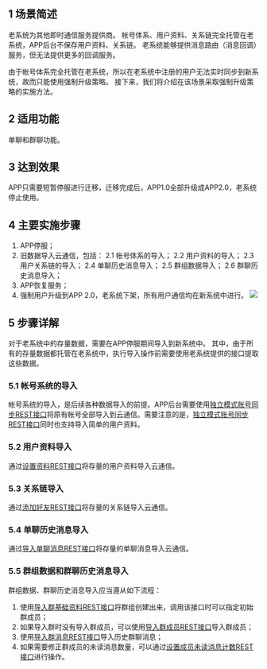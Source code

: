## 1 场景简述

老系统为其他即时通信服务提供商。
帐号体系、用户资料、关系链完全托管在老系统，APP后台不保存用户资料、关系链。
老系统能够提供消息路由（消息回调）服务，但无法提供更多的回调服务。

由于帐号体系完全托管在老系统，所以在老系统中注册的用户无法实时同步到新系统，故而只能使用强制升级策略。
接下来，我们将介绍在该场景采取强制升级策略的实施方法。

## 2 适用功能

单聊和群聊功能。

## 3 达到效果

APP只需要短暂停服进行迁移，迁移完成后，APP1.0全部升级成APP2.0，老系统停止使用。

## 4 主要实施步骤

1. APP停服；
2. 旧数据导入云通信，包括：
	  2.1 帐号体系的导入；
	  2.2 用户资料的导入；
	  2.3 用户关系链的导入；
	  2.4 单聊历史消息导入；
	  2.5 群组数据导入；
	  2.6 群聊历史消息导入；
3. APP恢复服务；
4. 强制用户升级到APP 2.0，老系统下架，所有用户通信均在新系统中进行。
![](//mccdn.qcloud.com/static/img/937b1405ea4e4cc609d2f2b07877bb8f/image.png)

## 5 步骤详解

对于老系统中的存量数据，需要在APP停服期间导入到新系统中。
其中，由于所有的存量数据都托管在老系统中，执行导入操作前需要使用老系统提供的接口提取这些数据。

### 5.1 帐号系统的导入

帐号系统的导入，是后续各种数据导入的前提。APP后台需要使用[独立模式账号同步REST接口](/doc/product/269/独立模式账号同步接口)将原有帐号全部导入到云通信。需要注意的是，[独立模式账号同步REST接口](/doc/product/269/独立模式账号同步接口)同时也支持导入简单的用户资料。

### 5.2 用户资料导入

通过[设置资料REST接口](/doc/product/269/设置资料)将存量的用户资料导入云通信。

### 5.3 关系链导入

通过[添加好友REST接口](/doc/product/269/添加好友)将存量的关系链导入云通信。

### 5.4 单聊历史消息导入

通过[导入单聊消息REST接口](/doc/product/269/导入单聊消息)将存量的单聊消息导入云通信。

### 5.5 群组数据和群聊历史消息导入

群组数据、群聊历史消息导入应当遵从如下流程：
1. 使用[导入群基础资料REST接口](/doc/product/269/导入群基础资料)将群组创建出来，调用该接口时可以指定初始群成员；
2. 如果导入群时没有导入群成员，可以使用[导入群成员REST接口](/doc/product/269/导入群成员)导入群成员；
3. 使用[导入群消息REST接口](/doc/product/269/导入群消息)导入历史群聊消息；
4. 如果需要修正群成员的未读消息数量，可以通过[设置成员未读消息计数REST接口](/doc/product/269/设置成员未读消息计数)进行操作。